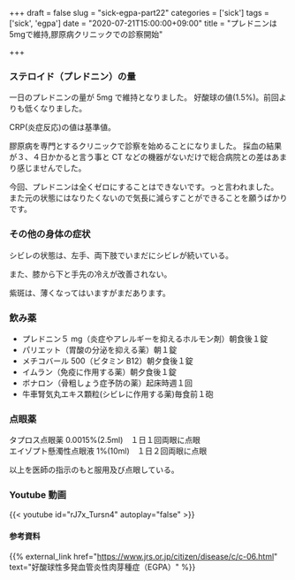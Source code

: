 +++
draft = false
slug = "sick-egpa-part22"
categories = ['sick']
tags = ['sick', 'egpa']
date = "2020-07-21T15:00:00+09:00"
title = "プレドニンは5mgで維持,膠原病クリニックでの診察開始"

+++

### ステロイド（プレドニン）の量

一日のプレドニンの量が 5mg で維持となりました。
好酸球の値(1.5%)。前回よりも低くなりました。

<!--more-->

CRP(炎症反応)の値は基準値。

膠原病を専門とするクリニックで診察を始めることになりました。
採血の結果が３、４日かかると言う事と CT などの機器がないだけで総合病院との差はあまり感じませんでした。

今回、プレドニンは全くゼロにすることはできないです。っと言われました。
また元の状態にはなりたくないので気長に減らすことができることを願うばかりです。

### その他の身体の症状

シビレの状態は、左手、両下肢でいまだにシビレが続いている。

また、膝から下と手先の冷えが改善されない。

紫斑は、薄くなってはいますがまだあります。

### 飲み薬

- プレドニン５ mg（炎症やアレルギーを抑えるホルモン剤）朝食後１錠
- パリエット（胃酸の分泌を抑える薬）朝１錠
- メチコバール 500（ビタミン B12）朝夕食後１錠
- イムラン（免疫に作用する薬）朝夕食後１錠
- ボナロン（骨粗しょう症予防の薬）起床時週１回
- 牛車腎気丸エキス顆粒(シビレに作用する薬)毎食前１砲

### 点眼薬

タプロス点眼薬 0.0015%(2.5ml)　１日１回両眼に点眼  
エイゾプト懸濁性点眼液 1%(10ml)　１日２回両眼に点眼

以上を医師の指示のもと服用及び点眼している。

### Youtube 動画

{{< youtube id="rJ7x_Tursn4" autoplay="false" >}}

#### 参考資料

{{% external_link href="https://www.jrs.or.jp/citizen/disease/c/c-06.html" text="好酸球性多発血管炎性肉芽種症（EGPA）" %}}
